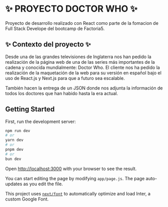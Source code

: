# ✨ PROYECTO DOCTOR WHO ✨

Proyecto de desarrollo realizado con React como parte de la fomacion de Full Stack Develope del bootcamp de Factoria5.

## ✨ Contexto del proyecto ✨

Desde una de las grandes televisiones de Inglaterra nos han pedido la realización de la página web de una de las series más importantes de la cadena y conocida mundialmente: Doctor Who. El cliente nos ha pedido la realización de la maquetación de la web para su versión en español bajo el uso de React.js y Next.js para que a futuro sea escalable.

También hacen la entrega de un JSON donde nos adjunta la información de todos los doctores que han habido hasta la era actual.

## Getting Started

First, run the development server:

```bash
npm run dev
# or
yarn dev
# or
pnpm dev
# or
bun dev
```

Open [http://localhost:3000](http://localhost:3000) with your browser to see the result.

You can start editing the page by modifying `app/page.js`. The page auto-updates as you edit the file.

This project uses [`next/font`](https://nextjs.org/docs/basic-features/font-optimization) to automatically optimize and load Inter, a custom Google Font.


